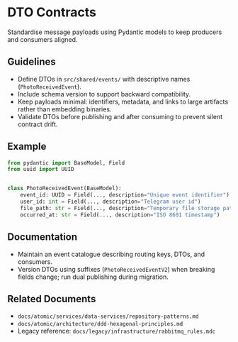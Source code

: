 # DTO Contracts

Standardise message payloads using Pydantic models to keep producers and consumers aligned.

## Guidelines

- Define DTOs in `src/shared/events/` with descriptive names (`PhotoReceivedEvent`).
- Include schema version to support backward compatibility.
- Keep payloads minimal: identifiers, metadata, and links to large artifacts rather than embedding binaries.
- Validate DTOs before publishing and after consuming to prevent silent contract drift.

## Example

```python
from pydantic import BaseModel, Field
from uuid import UUID


class PhotoReceivedEvent(BaseModel):
    event_id: UUID = Field(..., description="Unique event identifier")
    user_id: int = Field(..., description="Telegram user id")
    file_path: str = Field(..., description="Temporary file storage path")
    occurred_at: str = Field(..., description="ISO 8601 timestamp")
```

## Documentation

- Maintain an event catalogue describing routing keys, DTOs, and consumers.
- Version DTOs using suffixes (`PhotoReceivedEventV2`) when breaking fields change; run dual publishing during migration.

## Related Documents

- `docs/atomic/services/data-services/repository-patterns.md`
- `docs/atomic/architecture/ddd-hexagonal-principles.md`
- Legacy reference: `docs/legacy/infrastructure/rabbitmq_rules.mdc`
